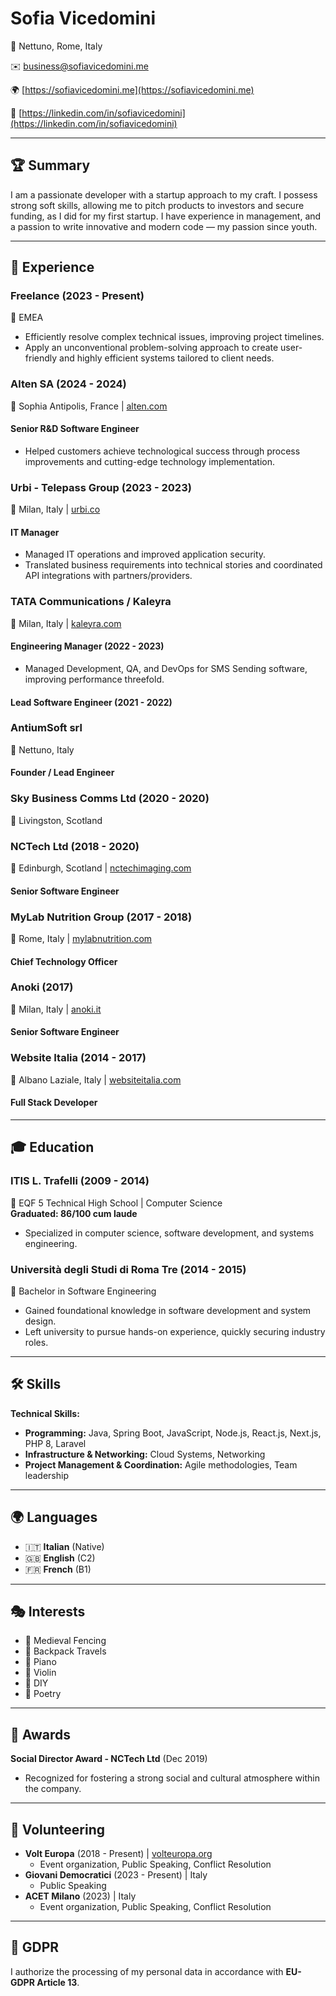 # Sofia Vicedomini

📍 Nettuno, Rome, Italy

✉️ [business@sofiavicedomini.me](mailto:business@sofiavicedomini.me)

🌍 [https://sofiavicedomini.me](https://sofiavicedomini.me)

🔗 [https://linkedin.com/in/sofiavicedomini](https://linkedin.com/in/sofiavicedomini)

---

## 🏆 Summary  
I am a passionate developer with a startup approach to my craft. I possess strong soft skills, allowing me to pitch products to investors and secure funding, as I did for my first startup. I have experience in management, and a passion to write innovative and modern code — my passion since youth.

---

## 💼 Experience  

### **Freelance** (2023 - Present)  
📍 EMEA  
- Efficiently resolve complex technical issues, improving project timelines.  
- Apply an unconventional problem-solving approach to create user-friendly and highly efficient systems tailored to client needs.  

### **Alten SA** (2024 - 2024)  
📍 Sophia Antipolis, France | [alten.com](https://alten.com)  
#### Senior R&D Software Engineer
- Helped customers achieve technological success through process improvements and cutting-edge technology implementation.  

### **Urbi - Telepass Group** (2023 - 2023)  
📍 Milan, Italy | [urbi.co](https://urbi.co)  
#### IT Manager
- Managed IT operations and improved application security.  
- Translated business requirements into technical stories and coordinated API integrations with partners/providers.  

### **TATA Communications / Kaleyra**  
📍 Milan, Italy | [kaleyra.com](https://www.kaleyra.com)  
#### Engineering Manager (2022 - 2023)  
- Managed Development, QA, and DevOps for SMS Sending software, improving performance threefold.  
#### Lead Software Engineer (2021 - 2022)  

### **AntiumSoft srl**  
📍 Nettuno, Italy  
#### Founder / Lead Engineer  

### **Sky Business Comms Ltd** (2020 - 2020)  
📍 Livingston, Scotland  

### **NCTech Ltd** (2018 - 2020)  
📍 Edinburgh, Scotland | [nctechimaging.com](https://nctechimaging.com)  
#### Senior Software Engineer  

### **MyLab Nutrition Group** (2017 - 2018)  
📍 Rome, Italy | [mylabnutrition.com](https://mylabnutrition.com)  
#### Chief Technology Officer  

### **Anoki** (2017)  
📍 Milan, Italy | [anoki.it](https://anoki.it)  
#### Senior Software Engineer  

### **Website Italia** (2014 - 2017)  
📍 Albano Laziale, Italy | [websiteitalia.com](https://websiteitalia.com)  
#### Full Stack Developer  

---

## 🎓 Education  

### **ITIS L. Trafelli** (2009 - 2014)  
📍 EQF 5 Technical High School | Computer Science  
**Graduated: 86/100 cum laude**  
- Specialized in computer science, software development, and systems engineering.  

### **Università degli Studi di Roma Tre** (2014 - 2015)  
📍 Bachelor in Software Engineering  
- Gained foundational knowledge in software development and system design.  
- Left university to pursue hands-on experience, quickly securing industry roles.  

---

## 🛠️ Skills  
**Technical Skills:**  
- **Programming:** Java, Spring Boot, JavaScript, Node.js, React.js, Next.js, PHP 8, Laravel  
- **Infrastructure & Networking:** Cloud Systems, Networking  
- **Project Management & Coordination:** Agile methodologies, Team leadership  

---

## 🌍 Languages  
- 🇮🇹 **Italian** (Native)  
- 🇬🇧 **English** (C2)  
- 🇫🇷 **French** (B1)  

---

## 🎭 Interests  
- 🏰 Medieval Fencing  
- 🎒 Backpack Travels  
- 🎹 Piano  
- 🎻 Violin  
- 🔨 DIY  
- 📝 Poetry  

---

## 🏅 Awards  
**Social Director Award - NCTech Ltd** (Dec 2019)  
- Recognized for fostering a strong social and cultural atmosphere within the company.  

---

## 🤝 Volunteering  
- **Volt Europa** (2018 - Present) | [volteuropa.org](https://volteuropa.org)  
  - Event organization, Public Speaking, Conflict Resolution  
- **Giovani Democratici** (2023 - Present) | Italy  
  - Public Speaking  
- **ACET Milano** (2023) | Italy  
  - Event organization, Public Speaking, Conflict Resolution  

---

## 📜 GDPR  
I authorize the processing of my personal data in accordance with **EU-GDPR Article 13**.  
